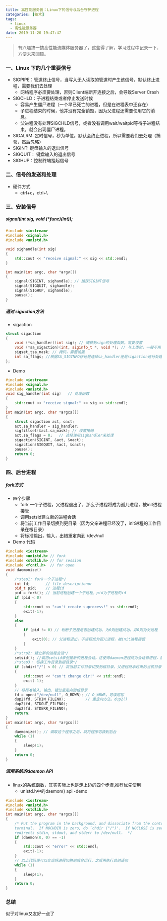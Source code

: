 ```yaml
---
title: 高性能服务器：Linux下的信号与后台守护进程
categories: [技术]
tags:
  - linux
  - 高性能服务器
date: 2019-11-20 19:47:47
---
```


> 有兴趣搞一搞高性能流媒体服务器了，这些得了解，学习过程中记录一下，方便未来回顾。

### 一、Linux 下的几个重要信号
- SIGPIPE：管道终止信号，当写入无人读取的管道时产生该信号，默认终止进程，需要我们去处理
    - 网络程序必须要处理，否则Client端断开连接之后，会导致Server Crash
- SIGCHLD：子进程结束或者停止发送时候
    - 容易产生僵尸进程（一个早已死亡的进程，但是在进程表中还存在）
    - 子进程结束的时候，他并没有完全销毁，因为父进程还需要使用它的消息。
    - 父进程没有处理SIGCHLD信号，或者没有调用wait/waitpid等待子进程结束，就会出现僵尸进程。
- SIGALRM: 定时信号，秒为单位，默认会终止进程，所以需要我们去处理（捕获，然后忽略）
- SIGINT: 键盘输入的退出信号
- SIGQUIT： 键盘输入的退出信号
- SIGHUP：控制终端挂起信号

<!--more-->

### 二、信号的发送和处理
- 硬件方式
    - ctrl+c，ctrl+\

### 三、安装信号
##### signal(int sig, void (*func)(int));
```c++
#include <iostream>
#include <signal.h>
#include <unistd.h>

void sighandle(int sig)
{
    std::cout << "receive signal:" << sig << std::endl;
}

int main(int argc, char *argv[])
{
    signal(SIGINT, sighandle); // 捕获SIGINT信号
    signal(SIGQUIT, sighandle);
    signal(SIGHUP, sighandle);
    pause();
}
```

##### 通过 sigaction方法
- sigaction
```c++
struct sigaction
{
    void (*sa_handler)(int sig); // 捕获到sign的处理函数，需要设置
    void (*sa_sigaction)(int, siginfo_t *, void *); // 与上类似，一般不用
    sigset_tsa_mask; // 掩码，需要设置
    int sa_flags; //根据SA_SIGINFO标记是选择sa_handler还是sigaction进行处理，需要设置
};
```
- Demo

```c++
#include <iostream>
#include <signal.h>
#include <unistd.h>
void sig_handler(int sig)   // 处理函数
{
    std::cout << "receive signal:" << sig << std::endl;
}
int main(int argc, char *argcs[])
{
    struct sigaction act, oact;
    act.sa_handler = sig_handler;
    sigfillset(&act.sa_mask); // 设置掩码
    act.sa_flags = 0;   // 选择使用sighandler来处理
    sigaction(SIGINT, &act, &oact);
    sigaction(SIGQUIT, &act, &oact);
    pause();
    return 0;
}
```

### 四、后台进程
##### fork方式
- 四个步骤
    - fork 一个子进程，父进程退出了，那么子进程将成为孤儿进程，被init进程接管
    - 调用setsid建立新的进程会话
    - 将当前工作目录切换到更目录（因为父亲进程已经没了，init进程的工作目录在根目录）
    - 将标准输出，输入，出错重定向到 /dev/null
- Demo 代码

```c++
#include <iostream>
#include <unistd.h> // fork
#include <stdlib.h> // for session
#include <fcntl.h>  // for open
void daemonize()
{
    /*step1: fork一个子进程*/
    int fd;       // file descriptionor
    pid_t pid;    // 进程id
    pid = fork(); // 当前进程创建一个子进程，pid为子进程的id
    if (pid < 0)
    {
        std::cout << "can't create suprocess!" << std::endl;
        exit(-1);
    }
    else
    {
        if (pid != 0) // 判断子进程是否创建成功，为0则创建成功，非0则为父进程
        {
            exit(0); // 父进程退出，子进程成为孤儿进程，被init进程接管
        }
    }
    /*strp2: 建立新的进程会话*/
    setsid(); //调用setsid来创建新的进程会话。这使得daemon进程成为会话首进程，脱离和terminal的关联。
    /*step3： 切换工作目录到根目录*/
    if (chdir("/") < 0) // 将当前工作目录切换到根目录。父进程继承过来的当前目录可能mount在一个文件系统上
    {
        std::cout << "can't change dir!" << std::endl;
        exit(-1);
    }
    // 将标准输入、输出、错位重定向到根目录
    fd = open("/dev/null", O_RDWR); // O_WRWR，可读可写
    dup2(fd, STDIN_FILENO);         // 重定向方法，dup2()
    dup2(fd, STDOUT_FILENO);
    dup2(fd, STDERR_FILENO);
    return;
}
int main(int argc, char *argcs[])
{
    daemonize(); // 调取这个程序之后，就将程序切换到后台
    while (1)
    {
        sleep(1);
    }
    return 0;
}
```

##### 调用系统的daemon API
- linux的系统函数，其实实际上也是走上边的四个步骤,推荐优先使用
    - unistd.h中的daemon() api
-demo

```c++
#include <iostream>
#include <unistd.h>
#include <stdlib.h>
int main(int argc, char *argcs[])
{
    /* Put the program in the background, and dissociate from the controlling
    terminal.  If NOCHDIR is zero, do `chdir ("/")'.  If NOCLOSE is zero,
    redirects stdin, stdout, and stderr to /dev/null.  */
    if (daemon(0, 0) == -1)
    {
        std::cout << "error" << std::endl;
        exit(-1);
    }
    // 以上代码便可以实现将进程切换到后台运行，之后再执行其他语句
    while (1)
    {
        sleep(1);
    }
    return 0;
}
```

### 总结
似乎对linux又友好一点了